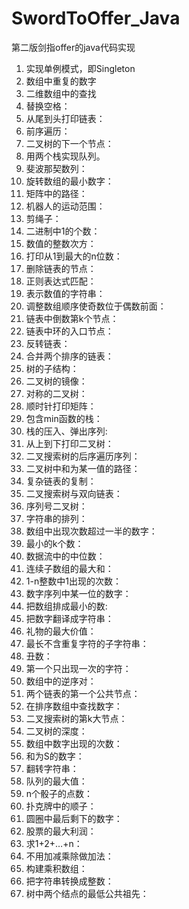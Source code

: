 # SwordToOffer_Java
第二版剑指offer的java代码实现
1.	实现单例模式，即Singleton
2.	数组中重复的数字
3.	二维数组中的查找
4.	替换空格：
5.	从尾到头打印链表：
6.	前序遍历：
7.	二叉树的下一个节点：
8.	用两个栈实现队列。 
9.	斐波那契数列：
10.	旋转数组的最小数字：
11.	矩阵中的路径：
12.	机器人的运动范围：
13.	剪绳子：
14.	二进制中1的个数：
15.	数值的整数次方：
16.	打印从1到最大的n位数：
17.	删除链表的节点：
18.	正则表达式匹配：
19.	表示数值的字符串：
20.	调整数组顺序使奇数位于偶数前面：
21.	链表中倒数第k个节点：
22.	链表中环的入口节点：
23.	反转链表：
24.	合并两个排序的链表：
25.	树的子结构：
26.	二叉树的镜像：
27.	对称的二叉树：
28.	顺时针打印矩阵：
29.	包含min函数的栈：
30.	栈的压入、弹出序列:
31.	从上到下打印二叉树：
32.	二叉搜索树的后序遍历序列：
33.	二叉树中和为某一值的路径：
34.	复杂链表的复制：
35.	二叉搜索树与双向链表：
36.	序列号二叉树：
37.	字符串的排列：
38.	数组中出现次数超过一半的数字：
39.	最小的k个数：
40.	数据流中的中位数： 
41.	连续子数组的最大和：
42.	1-n整数中1出现的次数： 
43.	数字序列中某一位的数字：
44.	把数组排成最小的数:
45.	把数字翻译成字符串：
46.	礼物的最大价值： 
47.	最长不含重复字符的子字符串：
48.	丑数： 
49.	第一个只出现一次的字符：
50.	数组中的逆序对： 
51.	两个链表的第一个公共节点：
52.	在排序数组中查找数字：
53.	二叉搜索树的第k大节点： 
54.	二叉树的深度：
55.	数组中数字出现的次数：
56.	和为S的数字：
57.	翻转字符串：
58.	队列的最大值：
59.	n个骰子的点数： 
60.	扑克牌中的顺子： 
61.	圆圈中最后剩下的数字：
62.	股票的最大利润： 
63.	求1+2+…+n：
64.	不用加减乘除做加法： 
65.	构建乘积数组： 
66.	把字符串转换成整数： 
67.	树中两个结点的最低公共祖先：
